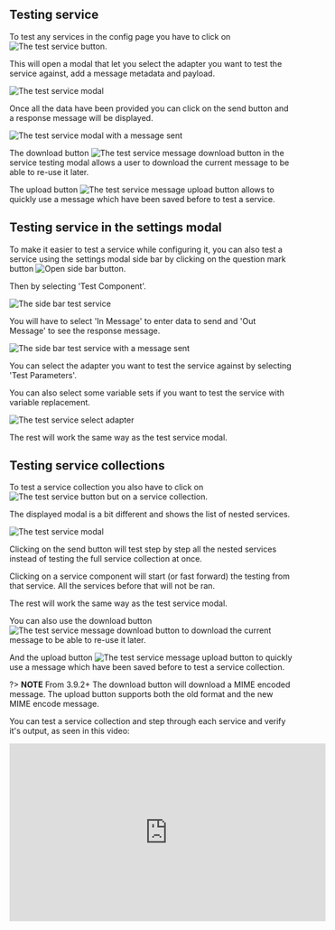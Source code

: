 ## Testing service ##

To test any services in the config page you have to click on ![The test service button](../../images/ui-user-guide/config-test-service-button.png).

This will open a modal that let you select the adapter you want to test the service against, add a message metadata and payload.

![The test service modal](../../images/ui-user-guide/config-test-service-modal.png)

Once all the data have been provided you can click on the send button and a response message will be displayed.

![The test service modal with a message sent](../../images/ui-user-guide/config-test-service-modal-message-sent.png)

The download button ![The test service message download button](../../images/ui-user-guide/config-test-service-modal-download.png) in the service testing modal allows a user to download the current message to be able to re-use it later.

The upload button ![The test service message upload button](../../images/ui-user-guide/config-test-service-modal-upload.png) allows to quickly use a message which have been saved before to test a service.

## Testing service in the settings modal ##

To make it easier to test a service while configuring it, you can also test a service using the settings modal side bar by clicking on the question mark button ![Open side bar button](../../images/ui-user-guide/config-edit-component-sidebar-button.png).

Then by selecting 'Test Component'.

![The side bar test service](../../images/ui-user-guide/config-edit-component-test-service.png)

You will have to select 'In Message' to enter data to send and 'Out Message' to see the response message.

![The side bar test service with a message sent](../../images/ui-user-guide/config-edit-component-test-service-message-sent.png)

You can select the adapter you want to test the service against by selecting 'Test Parameters'.

You can also select some variable sets if you want to test the service with variable replacement.

![The test service select adapter](../../images/ui-user-guide/config-edit-component-test-service-select-adapter.png)

The rest will work the same way as the test service modal.

## Testing service collections ##

To test a service collection you also have to click on ![The test service button](../../images/ui-user-guide/config-test-service-button.png) but on a service collection.

The displayed modal is a bit different and shows the list of nested services.

![The test service modal](../../images/ui-user-guide/config-test-service-collection-modal.png)

Clicking on the send button will test step by step all the nested services instead of testing the full service collection at once.

Clicking on a service component will start (or fast forward) the testing from that service. All the services before that will not be ran.

The rest will work the same way as the test service modal.

You can also use the download button ![The test service message download button](../../images/ui-user-guide/config-test-service-modal-download.png) to download the current message to be able to re-use it later.

And the upload button ![The test service message upload button](../../images/ui-user-guide/config-test-service-modal-upload.png) to quickly use a message which have been saved before to test a service collection.

?> **NOTE** From 3.9.2+ The download button will download a MIME encoded message. The upload button supports both the old format and the new MIME encode message.

You can test a service collection and step through each service and verify it's output, as seen in this video:

<iframe width="560" height="315" src="https://www.youtube.com/embed/7LNN38jnvcg" frameborder="0" allowfullscreen></iframe>
